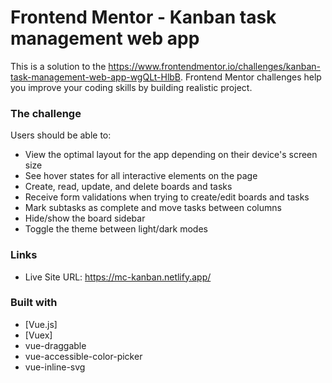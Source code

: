 # Frontend Mentor - Kanban task management web app

This is a solution to the https://www.frontendmentor.io/challenges/kanban-task-management-web-app-wgQLt-HlbB. Frontend Mentor challenges help you improve your coding skills by building realistic project.

### The challenge

Users should be able to:

- View the optimal layout for the app depending on their device's screen size
- See hover states for all interactive elements on the page
- Create, read, update, and delete boards and tasks
- Receive form validations when trying to create/edit boards and tasks
- Mark subtasks as complete and move tasks between columns
- Hide/show the board sidebar
- Toggle the theme between light/dark modes

### Links

- Live Site URL: https://mc-kanban.netlify.app/

### Built with
- [Vue.js]
- [Vuex]
- vue-draggable
- vue-accessible-color-picker
- vue-inline-svg
